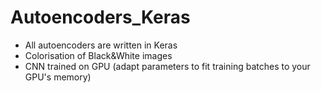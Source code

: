 # Autoencoders_Keras

* All autoencoders are written in Keras
* Colorisation of Black&White images
* CNN trained on GPU (adapt parameters to fit training batches to your GPU's memory)
